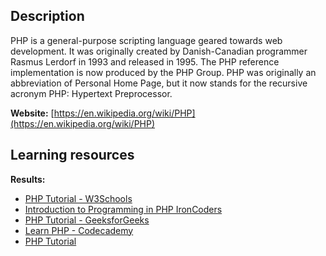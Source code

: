 ## Description
PHP is a general-purpose scripting language geared towards web development. It was originally created by Danish-Canadian programmer Rasmus Lerdorf in 1993 and released in 1995. The PHP reference implementation is now produced by the PHP Group. PHP was originally an abbreviation of Personal Home Page, but it now stands for the recursive acronym PHP: Hypertext Preprocessor.

**Website:** [https://en.wikipedia.org/wiki/PHP](https://en.wikipedia.org/wiki/PHP)

## Learning resources
**Results:**

* [PHP Tutorial - W3Schools](https://www.w3schools.com/php/)
* [Introduction to Programming in PHP IronCoders](https://ironcoders.com/learn/php)
* [PHP Tutorial - GeeksforGeeks](https://www.geeksforgeeks.org/php-tutorial/)
* [Learn PHP - Codecademy](https://www.codecademy.com/learn/paths/php-skill)
* [PHP Tutorial](https://www.phptutorial.net/)


